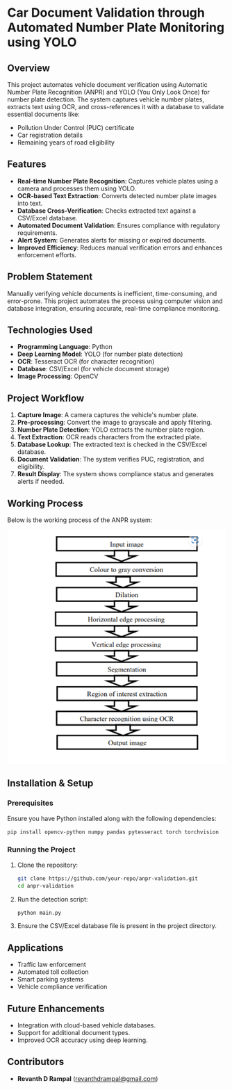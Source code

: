 # Car Document Validation through Automated Number Plate Monitoring using YOLO

## Overview
This project automates vehicle document verification using Automatic Number Plate Recognition (ANPR) and YOLO (You Only Look Once) for number plate detection. The system captures vehicle number plates, extracts text using OCR, and cross-references it with a database to validate essential documents like:
- Pollution Under Control (PUC) certificate
- Car registration details
- Remaining years of road eligibility

## Features
- **Real-time Number Plate Recognition**: Captures vehicle plates using a camera and processes them using YOLO.
- **OCR-based Text Extraction**: Converts detected number plate images into text.
- **Database Cross-Verification**: Checks extracted text against a CSV/Excel database.
- **Automated Document Validation**: Ensures compliance with regulatory requirements.
- **Alert System**: Generates alerts for missing or expired documents.
- **Improved Efficiency**: Reduces manual verification errors and enhances enforcement efforts.

## Problem Statement
Manually verifying vehicle documents is inefficient, time-consuming, and error-prone. This project automates the process using computer vision and database integration, ensuring accurate, real-time compliance monitoring.

## Technologies Used
- **Programming Language**: Python
- **Deep Learning Model**: YOLO (for number plate detection)
- **OCR**: Tesseract OCR (for character recognition)
- **Database**: CSV/Excel (for vehicle document storage)
- **Image Processing**: OpenCV

## Project Workflow
1. **Capture Image**: A camera captures the vehicle's number plate.
2. **Pre-processing**: Convert the image to grayscale and apply filtering.
3. **Number Plate Detection**: YOLO extracts the number plate region.
4. **Text Extraction**: OCR reads characters from the extracted plate.
5. **Database Lookup**: The extracted text is checked in the CSV/Excel database.
6. **Document Validation**: The system verifies PUC, registration, and eligibility.
7. **Result Display**: The system shows compliance status and generates alerts if needed.

## Working Process
Below is the working process of the ANPR system:

![Working Process](working.png)

## Installation & Setup
### Prerequisites
Ensure you have Python installed along with the following dependencies:
```bash
pip install opencv-python numpy pandas pytesseract torch torchvision
```
### Running the Project
1. Clone the repository:
   ```bash
   git clone https://github.com/your-repo/anpr-validation.git
   cd anpr-validation
   ```
2. Run the detection script:
   ```bash
   python main.py
   ```
3. Ensure the CSV/Excel database file is present in the project directory.

## Applications
- Traffic law enforcement
- Automated toll collection
- Smart parking systems
- Vehicle compliance verification

## Future Enhancements
- Integration with cloud-based vehicle databases.
- Support for additional document types.
- Improved OCR accuracy using deep learning.

## Contributors
- **Revanth D Rampal** (revanthdrampal@gmail.com)

